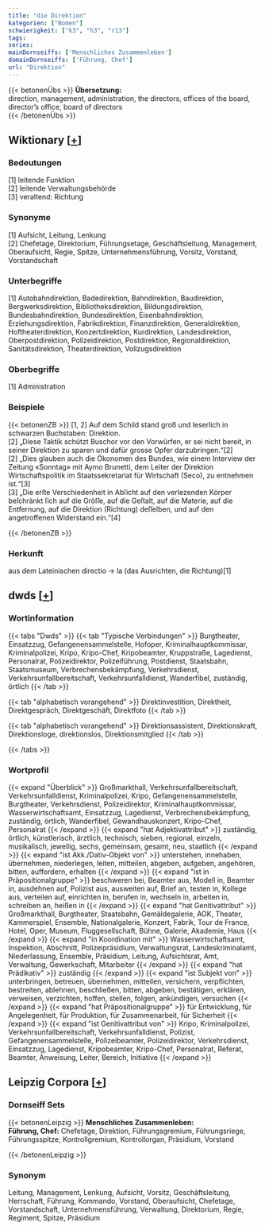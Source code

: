 ```yaml
---
title: "die Direktion"
kategorien: ["Nomen"]
schwierigkeit: ["k3", "h3", "r13"]
tags:
series:
mainDornseiffs: ['Menschliches Zusammenleben']
domainDornseiffs: ['Führung, Chef']
url: "Direktion"
---
```


{{< betonenÜbs >}}
**Übersetzung:**  
direction, management, administration, the directors, offices of the board, director’s  office, board of directors  
{{< /betonenÜbs >}}

## Wiktionary [[+](https://de.wiktionary.org/wiki/Direktion)]

### Bedeutungen
[1] leitende Funktion  
[2] leitende Verwaltungsbehörde  
[3] veraltend: Richtung  

### Synonyme
[1] Aufsicht, Leitung, Lenkung  
[2] Chefetage, Direktorium, Führungsetage, Geschäftsleitung, Management, Oberaufsicht, Regie, Spitze, Unternehmensführung, Vorsitz, Vorstand, Vorstandschaft  

### Unterbegriffe
[1] Autobahndirektion, Badedirektion, Bahndirektion, Baudirektion, Bergwerksdirektion, Bibliotheksdirektion, Bildungsdirektion, Bundesbahndirektion, Bundesdirektion, Eisenbahndirektion, Erziehungsdirektion, Fabrikdirektion, Finanzdirektion, Generaldirektion, Hoftheaterdirektion, Konzertdirektion, Kurdirektion, Landesdirektion, Oberpostdirektion, Polizeidirektion, Postdirektion, Regionaldirektion, Sanitätsdirektion, Theaterdirektion, Vollzugsdirektion  

### Oberbegriffe
[1] Administration  

### Beispiele
{{< betonenZB >}}
[1, 2] Auf dem Schild stand groß und leserlich in schwarzen Buchstaben: Direktion.  
[2] „Diese Taktik schützt Buschor vor den Vorwürfen, er sei nicht bereit, in seiner Direktion zu sparen und dafür grosse Opfer darzubringen.“[2]  
[2] „Dies glauben auch die Ökonomen des Bundes, wie einem Interview der Zeitung «Sonntag» mit Aymo Brunetti, dem Leiter der Direktion Wirtschaftspolitik im Staatssekretariat für Wirtschaft (Seco), zu entnehmen ist.“[3]  
[3] „Die erſte Verschiedenheit in Abſicht auf den verlezenden Körper beſchränkt ſich auf die Gröſſe, auf die Geſtalt, auf die Materie, auf die Entfernung, auf die Direktion (Richtung) deſſelben, und auf den angetroffenen Widerstand ein.“[4]  

{{< /betonenZB >}}
### Herkunft
aus dem Lateinischen directio → la (das Ausrichten, die Richtung)[1]  



## dwds [[+](https://www.dwds.de/wb/Direktion)]

### Wortinformation
{{< tabs "Dwds" >}}
{{< tab "Typische Verbindungen" >}}
Burgtheater, Einsatzzug, Gefangenensammelstelle, Hofoper, Kriminalhauptkommissar, Kriminalpolizei, Kripo, Kripo-Chef, Kripobeamter, Kruppstraße, Lagedienst, Personalrat, Polizeidirektor, Polizeiführung, Postdienst, Staatsbahn, Staatsmuseum, Verbrechensbekämpfung, Verkehrsdienst, Verkehrsunfallbereitschaft, Verkehrsunfalldienst, Wanderfibel, zuständig, örtlich
{{< /tab >}}

{{< tab "alphabetisch vorangehend" >}}
Direktinvestition, Direktheit, Direktgespräch, Direktgeschäft, Direktfoto
{{< /tab >}}

{{< tab "alphabetisch vorangehend" >}}
Direktionsassistent, Direktionskraft, Direktionsloge, direktionslos, Direktionsmitglied
{{< /tab >}}

{{< /tabs >}}

### Wortprofil
{{< expand "Überblick" >}} Großmarkthall, Verkehrsunfallbereitschaft, Verkehrsunfalldienst, Kriminalpolizei, Kripo, Gefangenensammelstelle, Burgtheater, Verkehrsdienst, Polizeidirektor, Kriminalhauptkommissar, Wasserwirtschaftsamt, Einsatzzug, Lagedienst, Verbrechensbekämpfung, zuständig, örtlich, Wanderfibel, Gewandhauskonzert, Kripo-Chef, Personalrat {{< /expand >}}
{{< expand "hat Adjektivattribut" >}} zuständig, örtlich, künstlerisch, ärztlich, technisch, sieben, regional, einzeln, musikalisch, jeweilig, sechs, gemeinsam, gesamt, neu, staatlich {{< /expand >}}
{{< expand "ist Akk./Dativ-Objekt von" >}} unterstehen, innehaben, übernehmen, niederlegen, leiten, mitteilen, abgeben, aufgeben, angehören, bitten, auffordern, erhalten {{< /expand >}}
{{< expand "ist in Präpositionalgruppe" >}} beschweren bei, Beamter aus, Modell in, Beamter in, ausdehnen auf, Polizist aus, ausweiten auf, Brief an, testen in, Kollege aus, verteilen auf, einrichten in, berufen in, wechseln in, arbeiten in, schreiben an, heißen in {{< /expand >}}
{{< expand "hat Genitivattribut" >}} Großmarkthall, Burgtheater, Staatsbahn, Gemäldegalerie, AOK, Theater, Kammerspiel, Ensemble, Nationalgalerie, Konzert, Fabrik, Tour de France, Hotel, Oper, Museum, Fluggesellschaft, Bühne, Galerie, Akademie, Haus {{< /expand >}}
{{< expand "in Koordination mit" >}} Wasserwirtschaftsamt, Inspektion, Abschnitt, Polizeipräsidium, Verwaltungsrat, Landeskriminalamt, Niederlassung, Ensemble, Präsidium, Leitung, Aufsichtsrat, Amt, Verwaltung, Gewerkschaft, Mitarbeiter {{< /expand >}}
{{< expand "hat Prädikativ" >}} zuständig {{< /expand >}}
{{< expand "ist Subjekt von" >}} unterbringen, betreuen, übernehmen, mitteilen, versichern, verpflichten, bestreiten, ablehnen, beschließen, bitten, abgeben, bestätigen, erklären, verweisen, verzichten, hoffen, stellen, folgen, ankündigen, versuchen {{< /expand >}}
{{< expand "hat Präpositionalgruppe" >}} für Entwicklung, für Angelegenheit, für Produktion, für Zusammenarbeit, für Sicherheit {{< /expand >}}
{{< expand "ist Genitivattribut von" >}} Kripo, Kriminalpolizei, Verkehrsunfallbereitschaft, Verkehrsunfalldienst, Polizist, Gefangenensammelstelle, Polizeibeamter, Polizeidirektor, Verkehrsdienst, Einsatzzug, Lagedienst, Kripobeamter, Kripo-Chef, Personalrat, Referat, Beamter, Anweisung, Leiter, Bereich, Initiative {{< /expand >}}

## Leipzig Corpora [[+](https://corpora.uni-leipzig.de/en/res?word=Direktion&corpusId=deu_newscrawl-public_2018)]

### Dornseiff Sets
{{< betonenLeipzig >}}
**Menschliches Zusammenleben:**  
**Führung, Chef:** Chefetage, Direktion, Führungsgremium, Führungsriege, Führungsspitze, Kontrollgremium, Kontrollorgan, Präsidium, Vorstand  

{{< /betonenLeipzig >}}

### Synonym
Leitung, Management, Lenkung, Aufsicht, Vorsitz, Geschäftsleitung, Herrschaft, Führung, Kommando, Vorstand, Oberaufsicht, Chefetage, Vorstandschaft, Unternehmensführung, Verwaltung, Direktorium, Regie, Regiment, Spitze, Präsidium

